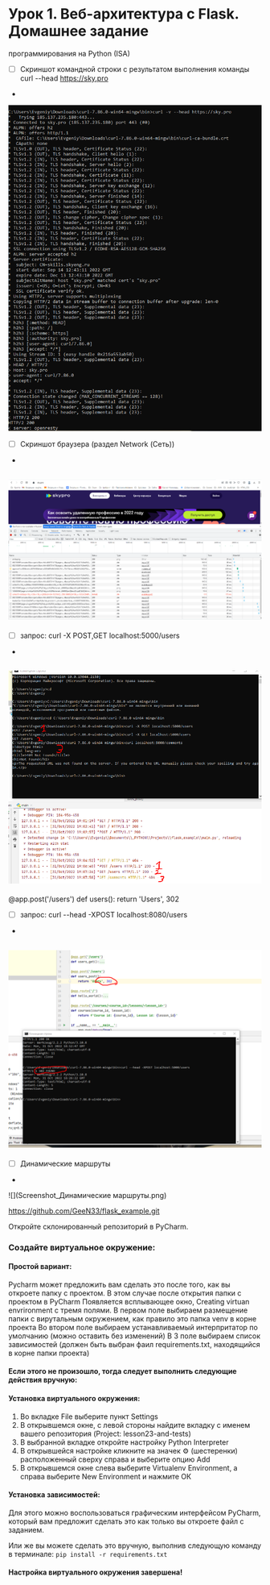 # Урок 1. Веб-архитектура с Flask. Домашнее задание
программирования на Python (ISA)


- [ ]  Скриншот командной строки с результатом выполнения команды curl --head https://sky.pro
- 
![](Screenshot_curl_head.png)

- [ ]  Скриншот браузера (раздел Network (Сеть))
- 
![](Screenshot_Network.png)
- 
- [ ]  запрос: curl -X POST,GET localhost:5000/users
- 
![](Screenshot_GET_POST.png)
- 
 @app.post('/users')
def users():
    return 'Users', 302

- [ ] запрос: curl --head -XPOST localhost:8080/users  
- 
![](Screenshot_Screenshot_POST_302.png)
- 
- [ ]  Динамические маршруты
- 
![](Screenshot_Динамические маршруты.png)



https://github.com/GeeN33/flask_example.git

Откройте склонированный репозиторий в PyCharm.

### Cоздайте виртуальное окружение:

#### Простой вариант:
Pycharm может предложить вам сделать это после того, как вы откроете папку с проектом.
В этом случае после открытия папки с проектом в PyCharm
Появляется всплывающее окно, Creating virtuan envrironment c тремя полями.
В первом поле выбираем размещение папки с вирутальным окружением, как правило это папка venv
в корне проекта
Во втором поле выбираем устанавливаемый интерпритатор по умолчанию (можно оставить без изменений)
В 3 поле выбираем список зависимостей (должен быть выбран фаил requirements.txt, находящийся в корне папки проекта)

#### Если этого не произошло, тогда следует выполнить следующие действия вручную:
#### Установка виртуального окружения:
1. Во вкладке File выберите пункт Settings
2. В открывшемся окне, с левой стороны найдите вкладку с именем
вашего репозитория (Project: lesson23-and-tests)
3. В выбранной вкладке откройте настройку Python Interpreter
4. В открывшейся настройке кликните на значек ⚙ (шестеренки) 
расположенный сверху справа и выберите опцию Add
5. В открывшемся окне слева выберите Virtualenv Environment, 
а справа выберите New Environment и нажмите ОК

#### Установка зависимостей:
Для этого можно воспользоваться графическим интерфейсом PyCharm,
который вам предложит сделать это как только вы откроете файл с заданием.

Или же вы можете сделать это вручную, выполнив следующую команду в терминале:
`pip install -r requirements.txt`

#### Настройка виртуального окружения завершена!







